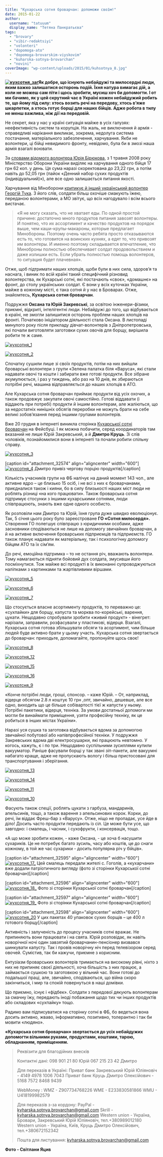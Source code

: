 ```yaml
---
title: "Кухарська сотня броварчан: допоможи своїм!"
date: 2015-01-22
author: 
  username: "tatuuum"
  display_name: "Тетяна Панкратьєва"
tags: 
  - "brovary"
  - "vibir-redaktsiyi"
  - "volonteri"
  - "dopomoga-ato"
  - "dopomoga-brovarskim-viyskovim"
  - "kuharska-sotnya-brovarchan"
  - "novini"
coverImage: "wp-content/uploads/2015/01/kuhsotnya_8.jpg"
---
```


**[![кухсотня_заг](https://mpz.brovary.org/wp-content/uploads/2015/01/kuhsotnya_zag.jpg)](https://mpz.brovary.org/wp-content/uploads/2015/01/kuhsotnya_zag.jpg)Як добре, що існують небайдужі та милосердні люди, яким важко залишатися осторонь подій. Їхня натура вимагає дій, а коли не можеш сам піти і щось зробити, мусиш хоч би допомогти. І от ми бачимо, як у цей скрутний час в Україні кожен небайдужий робить те, що йому під силу: хтось возить речі на передову, хтось в’яже шкарпетки, а хтось готує борщі для наших бійців. Адже робота в тилу не менш важлива, ніж дії на передовій.**

Не секрет, яка у нас у країні ситуація майже в усіх галузях: неефективність систем та корупція. На жаль, не виключення й армія - справедливі нарікання викликає, зокрема, недолуга система постачання, матеріального забезпечення, харчування. Якби не волонтери, ці бійці невидимого фронту, невідомо, була би в змозі наша армія взагалі воювати.

За [словами відомого волонтера Юрія Бірюкова](https://censor.net.ua/photo_news/314239/v_tsehah_gryazno_na_polu_stoyachaya_voda_volontery_uznali_v_kakih_usloviyah_gotovyat_pitanie_dlya_armii), з 1 травня 2008 року Міністерство Оборони України виділяє на харчування одного бійця 17 грн 62 коп. у день. Ця сума наразі скоректована до 23,22 грн, а потім навіть до 52,05 грн (пайок «Денний набор сухих продуктів (індивідуальний)»), але все одно залишається питання якості.

Харчування від Міноборони [критикує й інший український волонтер Георгій Тука](http://society.lb.ua/war/2015/01/03/291256_georgiy_tuka_dazhe_stal.html). З його слів, солдати більш охочіше смакують їжею, переданою волонтерами, а МО звітує, що всіх нагодувало і всім всього вистачає.

> «Я не могу сказать, что не хватает еды. По одной простой причине: достаточно много продуктов питания завозят волонтеры. И понятно, что их ассортимент и качество продуктов на порядок выше, чем каши-крупы-макароны, которые предлагает Минобороны. Поэтому очень часто ребята просто отказываются есть то, что готовится на воинских кухнях, а едят то, что привозят им волонтеры. И именно поэтому складывается впечатление, что Миноброны полностью обеспечивает солдат продовольствием и даже излишки есть. Если убрать полностью помощь волонтеров, то ситуация будет плачевная».

Отже, щоб підтримати наших хлопців, щоби були в них сила, здоров’я та наснага, і виник по всій країні такий специфічний різновид волонтерства, як Кухарські сотні, які постачають «своє», «домашнє» на фронт, до столу українських солдат. Є вони у всіх куточках України, майже в кожному місті, є така сотня й у нас в Броварах. Отже, знайомтесь, **Кухарська сотня броварчан**.

Подружжя **Оксана та Юрій Закревські**, за освітою інженери-фізики, приємні, відкриті, інтелігентні люди. Небайдужі до того, що відбувається в країні, не змогли залишитися осторонь проблем наших хлопців на фронті. Початково ініціатором діяльності стала Оксана. В листопаді минулого року після прикладу дівчат-волонтерів з Дніпропетровська, які почали виготовляти заготовки сухих овочів для борщу, вирішила робити те ж саме.

[![кухсотня_1](https://mpz.brovary.org/wp-content/uploads/2015/01/kuhsotnya_1.jpg)](https://mpz.brovary.org/wp-content/uploads/2015/01/kuhsotnya_1.jpg)

[![кухсотня_2](https://mpz.brovary.org/wp-content/uploads/2015/01/kuhsotnya_2.jpg)](https://mpz.brovary.org/wp-content/uploads/2015/01/kuhsotnya_2.jpg)

Спочатку сушили лише зі своїх продуктів, потім на них вийшли броварські волонтери з групи «Зелена палатка біля «Варуса», які стали надавати овочі та кошти і забирати вже готові продукти. Все зібране акумулюється, і раз у тиждень, або раз на 10 днів, як збираються потрібні речі, машина відправляється до наших хлопців в АТО.

Але Кухарська сотня броварчан приймає продукти від усіх охочих, а також продовжує закупати овочі самостійно. Готові віддавати (і віддають при потребі) продукти й іншим волонтерам, але жаліються, що за недостатніх нинішніх обсягів переробки не можуть брати на себе великі зобов’язання перед іншими групами волонтерів.

Вже 20 грудня в інтернеті виникла сторінка [Кухарської сотні броварчан](https://www.facebook.com/groups/kyharska.sotnya) на Фейсбуці. І як можна побачити, серед координаторів там вказаний не лише Юрій Закревський, а й **Дмитро Круць**. Зі слів чоловіків, познайомилися вони в інтернеті та почали робити спільну справу.

[![кухсотня_3](https://mpz.brovary.org/wp-content/uploads/2015/01/kuhsotnya_3.jpg)](https://mpz.brovary.org/wp-content/uploads/2015/01/kuhsotnya_3.jpg)

\[caption id="attachment\_32574" align="aligncenter" width="600"\][![кухсотня_4](https://mpz.brovary.org/wp-content/uploads/2015/01/kuhsotnya_4.jpg)](https://mpz.brovary.org/wp-content/uploads/2015/01/kuhsotnya_4.jpg) Дмитро привіз чергову порцію продуктів\[/caption\]

Кількість учасників групи на ФБ налічує на даний момент 143 чол., але активне ядро – це близько 15 осіб, і не всі з них є броварчанами, приєдналися також і кияни, бо в силу близькості наших міст люди не роблять різниці «на кого працювати». Також броварська сотня підтримує стосунки з іншими кухарськими сотнями, люди співпрацюють, знають вже одне одного особисто.

Як розповіли нам Дмитро та Юрій, їхня група дуже швидко еволюціонує. Так, 5 січня цього року було зареєстроване **ГО «Сотня милосердя».** Створення ГО полегшує співпрацю з юридичними особами, адже засновники сподіваються не лише на допомогу звичайних броварчан, а й на активне включення броварських підприємців та підприємств. ГО також планує надавати як матеріальну, так і психологічну допомогу бійцям АТО та їх сім’ям.

До речі, емоційна підтримка – то не остання річ, вважають волонтери. Тому намагаються підняти бойовий дух солдата, змусивши його посміхнутися. Тож майже всі продукті в їх виконанні супроводжуються наліпками з картинками та жартівливими віршами.

[![кухсотня_5](https://mpz.brovary.org/wp-content/uploads/2015/01/kuhsotnya_5.jpg)](https://mpz.brovary.org/wp-content/uploads/2015/01/kuhsotnya_5.jpg)

[![кухсотня_6](https://mpz.brovary.org/wp-content/uploads/2015/01/kuhsotnya_6.jpg)](https://mpz.brovary.org/wp-content/uploads/2015/01/kuhsotnya_6.jpg)

[![кухсотня_7](https://mpz.brovary.org/wp-content/uploads/2015/01/kuhsotnya_7.jpg)](https://mpz.brovary.org/wp-content/uploads/2015/01/kuhsotnya_7.jpg)

Що стосується власне асортименту продуктів, то переважно це: «сухпайки» для борщу, капуста та морква по-корейські, варення, цукати. Нещодавно спробували зробити «живий продукт» - вінегрет: нарізали, заправили, розфасували у пластикові, відерця. Взагалі, Кухарська сотня готова збільшувати обсяги та асортимент, чим більше людей буде активно брати у цьому участь. Кухарська сотня звертається до броварчан: приходьте, допомагайте, пропонуйте щось своє!

[![кухсотня_8](https://mpz.brovary.org/wp-content/uploads/2015/01/kuhsotnya_8.jpg)](https://mpz.brovary.org/wp-content/uploads/2015/01/kuhsotnya_8.jpg)

[![кухсотня_12](https://mpz.brovary.org/wp-content/uploads/2015/01/kuhsotnya_12.jpg)](https://mpz.brovary.org/wp-content/uploads/2015/01/kuhsotnya_12.jpg)

[![кухсотня_15](https://mpz.brovary.org/wp-content/uploads/2015/01/kuhsotnya_15.jpg)](https://mpz.brovary.org/wp-content/uploads/2015/01/kuhsotnya_15.jpg)

[![кухсотня_16](https://mpz.brovary.org/wp-content/uploads/2015/01/kuhsotnya_16.jpg)](https://mpz.brovary.org/wp-content/uploads/2015/01/kuhsotnya_16.jpg)

[![кухотсня_9](https://mpz.brovary.org/wp-content/uploads/2015/01/kuhotsnya_9.jpg)](https://mpz.brovary.org/wp-content/uploads/2015/01/kuhotsnya_9.jpg)

«Конче потрібні люди, гроші, спонсор. – каже Юрій. – От, наприклад, відерце обсягом 2.8 л коштує 10 грн ,опт, звичайно, дешевше, але все одно, виходить що це більше собівартості тієї ж капусти у ньому. Потрібні пакетики, відерця, техніка. За умови достатньої допомоги ми могли би винаймати приміщення, узяти професійну техніку, як це робиться в інших містах України».

Наразі уся сушка та заготовка відбувається вдома за допомогою звичайної побутової або напівпрофесійної техніки. У подружжя Закревських вдома дві електросушарки, які працюють невтомно. У когось, кажуть, є і по три. Нещодавно суспільними зусиллями купили вакууматор. Раніше фасували борщі у так звані зіп-пакети, але вакуумні набагато краще, адже не пропускають вологу і більш пристосовані для транспортування і зберігання.

[![кухсотня_13](https://mpz.brovary.org/wp-content/uploads/2015/01/kuhsotnya_13.jpg)](https://mpz.brovary.org/wp-content/uploads/2015/01/kuhsotnya_13.jpg)

[![кухсотня_14](https://mpz.brovary.org/wp-content/uploads/2015/01/kuhsotnya_14.jpg)](https://mpz.brovary.org/wp-content/uploads/2015/01/kuhsotnya_14.jpg)

[![кухсотня_11](https://mpz.brovary.org/wp-content/uploads/2015/01/kuhsotnya_11.jpg)](https://mpz.brovary.org/wp-content/uploads/2015/01/kuhsotnya_11.jpg)

[![кухсотня_10](https://mpz.brovary.org/wp-content/uploads/2015/01/kuhsotnya_10.jpg)](https://mpz.brovary.org/wp-content/uploads/2015/01/kuhsotnya_10.jpg)

Фасують також спеції, роблять цукати з гарбуза, мандаринів, апельсинів, тощо, а також варення з апельсинових корок. Корки, до речі, їм віддає Фреш-бар з «Варусу». Отже, ніщо не пропадає, усе йде в діло! Досить часто продукти передають із сіл. Це може бути усе, що завгодно: і смалець, і часник, і сухофрукти, і консервація, тощо.

«А що може зробити кожен, - каже Оксана, - це хоча б насушити сухариків. Це не потребує багато зусиль, часу або коштів, це до снаги кожному, в той же час сухарики - досить популярна річ у бійців».

\[caption id="attachment\_32595" align="aligncenter" width="600"\][![кухсотня_17_](https://mpz.brovary.org/wp-content/uploads/2015/01/kuhsotnya_17_.jpg)](https://mpz.brovary.org/wp-content/uploads/2015/01/kuhsotnya_17_.jpg) Цей смалець передали жителі с. Гоголів, а «кухарчани» вже додали патріотичного вигляду (фото зі сторінки Кухарської сотні броварчан)\[/caption\]

\[caption id="attachment\_32596" align="aligncenter" width="600"\][![кухсотня_18_](https://mpz.brovary.org/wp-content/uploads/2015/01/kuhsotnya_18_.jpg)](https://mpz.brovary.org/wp-content/uploads/2015/01/kuhsotnya_18_.jpg) Фото зі сторінки Кухарської сотні броварчан\[/caption\]

\[caption id="attachment\_32597" align="aligncenter" width="600"\][![кухсотня_19_](https://mpz.brovary.org/wp-content/uploads/2015/01/kuhsotnya_19_.jpg)](https://mpz.brovary.org/wp-content/uploads/2015/01/kuhsotnya_19_.jpg) Фото зі сторінки Кухарської сотні броварчан\[/caption\]

\[caption id="attachment\_32598" align="aligncenter" width="600"\][![кухсотня_20](https://mpz.brovary.org/wp-content/uploads/2015/01/kuhsotnya_20.jpg)](https://mpz.brovary.org/wp-content/uploads/2015/01/kuhsotnya_20.jpg) У цих пакетах 40 упаковок сухих борщів – це 400 л готового борщу\[/caption\]

Активність і залученість до процесу учасників сотні вражає. Не припиняють вони працювати і на свята. Юрій розповідає, як навіть новорічної ночі один завзятий броварчанин-пенсіонер визвався шинкувати капусту. Так і провів новорічну ніч перед телевізором серед овочей. Сумістив, так би кажучи, приємне з корисним.

Ентузіазм броварських волонтерів тримається на високому рівні, ніхто з них не припиняє своєї діяльності, хоча більшість з них працює, а займається сушкою та заготовкою у вільний час. Вони готові до подальшої праці, але, звичайно, сподіваються, що війна скоро закінчиться, і мир та спокій повернуться в наші домівки.

Що приємно, існує і «фідбек». Солдати з передової дякують волонтерам за смачну їжу, передають іноді побажання щодо тих чи інших продуктів або складових «сухпайку» тощо.

Радимо вам підписуватися на сторінку сотні в ФБ, бо ведеться вона досить активно, жваво, інформативно, позитивно, толерантно і так би мовити «людяно».

**«Кухарська сотня броварчан» звертається до усіх небайдужих допомогти вільними руками, продуктами, коштами, тарою, обладнанням, приміщенням.**

> Реквізити для благодійних внесків
> 
> Контактні дані: 098 901 21 80 Юрій 067 215 23 42 Дмитро
> 
> Для переказів в Україні: Приват банк Закревський Юрій Юліяновіч - 4149 4978 1006 7043 Приват банк Круць Дмитро Олексійович - 5168 7572 8468 9439
> 
> WebMoney : WMZ - Z907734768226 WME - E233830581866 WMU - U418199982579
> 
> Для переказів з-за кордону: PayPal - [kyharska.sotnya.brovarchan@gmail.com](mailto:kyharska.sotnya.brovarchan@gmail.com) Skrill - [kyharska.sotnya.brovarchan@gmail.com](mailto:kyharska.sotnya.brovarchan@gmail.com) Western union - Україна, Бровари, Закревський Юрій Юліяновіч, тел.+380989012180 Western union - Україна, Київ, Круць Дмитро Олексійович, тел.+380672152342
> 
> Пошта для листування: kyharska.sotnya.brovarchan@gmail.com

**Фото - Світлани Яцив**
